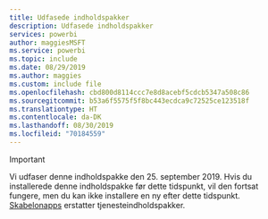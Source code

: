 ```yaml
---
title: Udfasede indholdspakker
description: Udfasede indholdspakker
services: powerbi
author: maggiesMSFT
ms.service: powerbi
ms.topic: include
ms.date: 08/29/2019
ms.author: maggies
ms.custom: include file
ms.openlocfilehash: cbd800d8114ccc7e8d8acebf5cdcb5347a508c86
ms.sourcegitcommit: b53a6f5575f5f8bc443ecdca9c72525ce123518f
ms.translationtype: HT
ms.contentlocale: da-DK
ms.lasthandoff: 08/30/2019
ms.locfileid: "70184559"
---
```

>[!IMPORTANT]
>Vi udfaser denne indholdspakke den 25. september 2019. Hvis du installerede denne indholdspakke før dette tidspunkt, vil den fortsat fungere, men du kan ikke installere en ny efter dette tidspunkt. [Skabelonapps](https://docs.microsoft.com/power-bi/service-template-apps-overview) erstatter tjenesteindholdspakker.